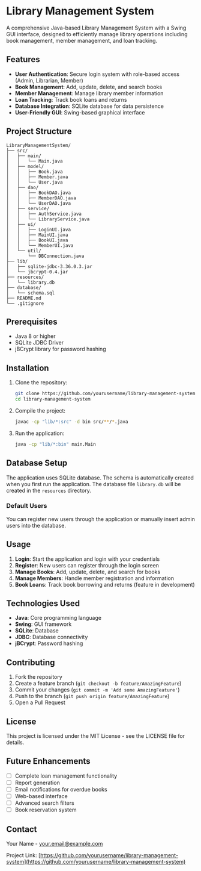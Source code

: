 # Library Management System

A comprehensive Java-based Library Management System with a Swing GUI interface, designed to efficiently manage library operations including book management, member management, and loan tracking.

## Features

- **User Authentication**: Secure login system with role-based access (Admin, Librarian, Member)
- **Book Management**: Add, update, delete, and search books
- **Member Management**: Manage library member information
- **Loan Tracking**: Track book loans and returns
- **Database Integration**: SQLite database for data persistence
- **User-Friendly GUI**: Swing-based graphical interface

## Project Structure

```
LibraryManagementSystem/
├── src/
│   ├── main/
│   │   └── Main.java
│   ├── model/
│   │   ├── Book.java
│   │   ├── Member.java
│   │   └── User.java
│   ├── dao/
│   │   ├── BookDAO.java
│   │   ├── MemberDAO.java
│   │   └── UserDAO.java
│   ├── service/
│   │   ├── AuthService.java
│   │   └── LibraryService.java
│   ├── ui/
│   │   ├── LoginUI.java
│   │   ├── MainUI.java
│   │   ├── BookUI.java
│   │   └── MemberUI.java
│   └── util/
│       └── DBConnection.java
├── lib/
│   ├── sqlite-jdbc-3.36.0.3.jar
│   └── jbcrypt-0.4.jar
├── resources/
│   └── library.db
├── database/
│   └── schema.sql
├── README.md
└── .gitignore
```

## Prerequisites

- Java 8 or higher
- SQLite JDBC Driver
- jBCrypt library for password hashing

## Installation

1. Clone the repository:
   ```bash
   git clone https://github.com/yourusername/library-management-system.git
   cd library-management-system
   ```

2. Compile the project:
   ```bash
   javac -cp "lib/*:src" -d bin src/**/*.java
   ```

3. Run the application:
   ```bash
   java -cp "lib/*:bin" main.Main
   ```

## Database Setup

The application uses SQLite database. The schema is automatically created when you first run the application. The database file `library.db` will be created in the `resources` directory.

### Default Users

You can register new users through the application or manually insert admin users into the database.

## Usage

1. **Login**: Start the application and login with your credentials
2. **Register**: New users can register through the login screen
3. **Manage Books**: Add, update, delete, and search for books
4. **Manage Members**: Handle member registration and information
5. **Book Loans**: Track book borrowing and returns (feature in development)

## Technologies Used

- **Java**: Core programming language
- **Swing**: GUI framework
- **SQLite**: Database
- **JDBC**: Database connectivity
- **jBCrypt**: Password hashing

## Contributing

1. Fork the repository
2. Create a feature branch (`git checkout -b feature/AmazingFeature`)
3. Commit your changes (`git commit -m 'Add some AmazingFeature'`)
4. Push to the branch (`git push origin feature/AmazingFeature`)
5. Open a Pull Request

## License

This project is licensed under the MIT License - see the LICENSE file for details.

## Future Enhancements

- [ ] Complete loan management functionality
- [ ] Report generation
- [ ] Email notifications for overdue books
- [ ] Web-based interface
- [ ] Advanced search filters
- [ ] Book reservation system

## Contact

Your Name - your.email@example.com

Project Link: [https://github.com/yourusername/library-management-system](https://github.com/yourusername/library-management-system)